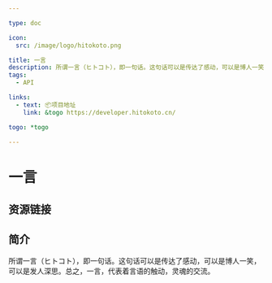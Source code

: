 ```yaml
---

type: doc

icon:
  src: /image/logo/hitokoto.png

title: 一言
description: 所谓一言（ヒトコト），即一句话。这句话可以是传达了感动，可以是博人一笑，可以是发人深思。总之，一言，代表着言语的触动，灵魂的交流。
tags:
  - API

links:
  - text: 📦项目地址
    link: &togo https://developer.hitokoto.cn/

togo: *togo

---
```


<ShowLogo />

# 一言

<ShowTags />

<ShowBreadcrumb />

## 资源链接

<ShowLinks />

## 简介

所谓一言（ヒトコト），即一句话。这句话可以是传达了感动，可以是博人一笑，可以是发人深思。总之，一言，代表着言语的触动，灵魂的交流。
